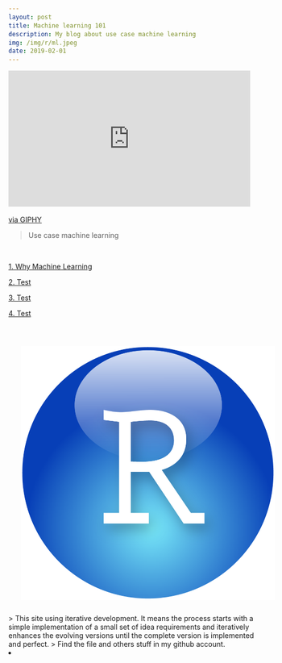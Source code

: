 ```yaml
---
layout: post
title: Machine learning 101
description: My blog about use case machine learning
img: /img/r/ml.jpeg
date: 2019-02-01
---
```




<iframe src="https://giphy.com/embed/10Ce3YapEBf23C" width="480" height="270" frameBorder="0" class="giphy-embed" allowFullScreen></iframe><p><a href="https://giphy.com/gifs/tech-computing-metaverse-10Ce3YapEBf23C">via GIPHY</a></p>



>Use case machine learning


<Br>
  
<a href="https://itsmecevi.github.io/ml-1/">1. Why Machine Learning</a>

<a href="https://itsmecevi.github.io/dataviz/">2. Test</a>

<a href="https://itsmecevi.github.io/dataviz/">3. Test</a>

<a href="https://itsmecevi.github.io/dataviz/">4. Test</a>

<Br>
  
<img class="col one right" src="/img/r/r-studio.png" style="padding:25px">

<Br>
> This site using iterative development. It means the process starts with a simple implementation of a small set of idea requirements and iteratively enhances the evolving versions until the complete version is implemented and perfect.
> Find the file and others stuff in my github account.


<li>
<a id="icon" href="https://github.com/itsmecevi" target="_blank"><i class="fa fa-github fa-fw fa-2x"></i></a>
</li>
